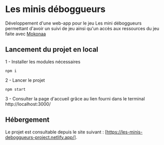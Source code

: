 # Les minis déboggueurs

Développement d'une web-app pour le jeu Les mini déboggueurs permettant d'avoir un suivi de jeu ainsi qu'un accès aux ressources du jeu faite avec [Mokonaa](https://github.com/mokonaa)

## Lancement du projet en local 

1 - Installer les modules nécessaires
```
npm i 
```

2 - Lancer le projet
```
npm start 
```
3 - Consulter la page d'accueil grâce au lien fourni dans le terminal 
http://localhost:3000/

## Hébergement 
Le projet est consultable depuis le site suivant : [https://les-minis-deboggueurs-project.netlify.app/].
